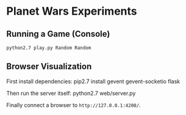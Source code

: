 Planet Wars Experiments
=======================

## Running a Game (Console)
    python2.7 play.py Random Random

## Browser Visualization
First install dependencies:
    pip2.7 install gevent gevent-socketio flask

Then run the server itself:
    python2.7 web/server.py

Finally connect a browser to `http://127.0.0.1:4200/`.
